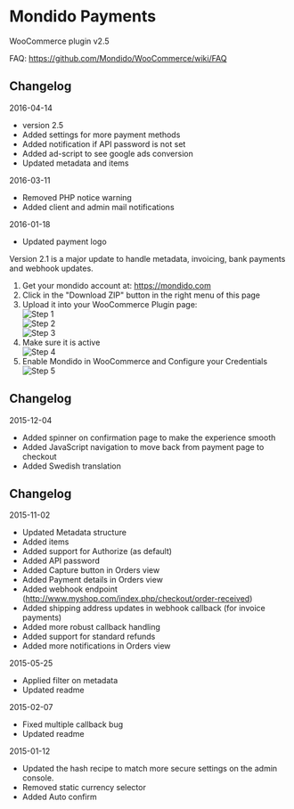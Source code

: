 Mondido Payments 
=======================
WooCommerce plugin v2.5

FAQ: https://github.com/Mondido/WooCommerce/wiki/FAQ   

## Changelog
2016-04-14
- version 2.5
- Added settings for more payment methods
- Added notification if API password is not set
- Added ad-script to see google ads conversion
- Updated metadata and items

2016-03-11
- Removed PHP notice warning
- Added client and admin mail notifications


2016-01-18
- Updated payment logo

Version 2.1 is a major update to handle metadata, invoicing, bank payments and webhook updates.


1. Get your mondido account at: https://mondido.com  
2. Click in the "Download ZIP" button in the right menu of this page  
3. Upload it into your WooCommerce Plugin page:  
    ![Step 1](https://raw.githubusercontent.com/anderson-mondido/WooCommerce/screenshots/screenshots/add_new_plugin_1.png)  
    ![Step 2](https://raw.githubusercontent.com/anderson-mondido/WooCommerce/screenshots/screenshots/add_new_plugin_2.png)  
    ![Step 3](https://raw.githubusercontent.com/anderson-mondido/WooCommerce/screenshots/screenshots/add_new_plugin_3.png)  
4. Make sure it is active  
    ![Step 4](https://raw.githubusercontent.com/anderson-mondido/WooCommerce/screenshots/screenshots/add_new_plugin_4.png)  
5. Enable Mondido in WooCommerce and Configure your Credentials  
    ![Step 5](https://raw.githubusercontent.com/anderson-mondido/WooCommerce/screenshots/screenshots/add_new_plugin_5.png)  

## Changelog
2015-12-04
- Added spinner on confirmation page to make the experience smooth
- Added JavaScript navigation to move back from payment page to checkout
- Added Swedish translation


## Changelog
2015-11-02
- Updated Metadata structure
- Added items
- Added support for Authorize (as default)
- Added API password 
- Added Capture button in Orders view
- Added Payment details in Orders view
- Added webhook endpoint (http://www.myshop.com/index.php/checkout/order-received)
- Added shipping address updates in webhook callback (for invoice payments)
- Added more robust callback handling
- Added support for standard refunds
- Added more notifications in Orders view


2015-05-25
- Applied filter on metadata
- Updated readme

2015-02-07
- Fixed multiple callback bug
- Updated readme

2015-01-12
- Updated the hash recipe to match more secure settings on the admin console.
- Removed static currency selector
- Added Auto confirm
